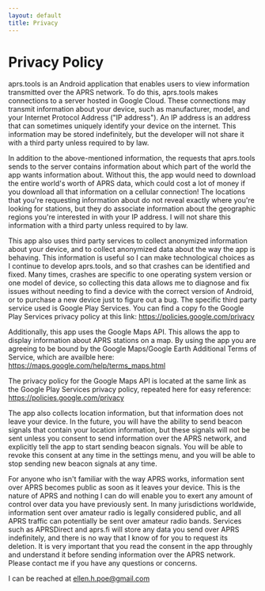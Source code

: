 ```yaml
---
layout: default
title: Privacy
---
```


# Privacy Policy

aprs.tools is an Android application that enables users to view information transmitted over the APRS network. To do this, aprs.tools makes connections to a server hosted in Google Cloud. These connections may transmit information about your device, such as manufacturer, model, and your Internet Protocol Address ("IP address"). An IP address is an address that can sometimes uniquely identify your device on the internet. This information may be stored indefinitely, but the developer will not share it with a third party unless required to by law.

In addition to the above-mentioned information, the requests that aprs.tools sends to the server contains information about which part of the world the app wants information about. Without this, the app would need to download the entire world's worth of APRS data, which could cost a lot of money if you download all that information on a cellular connection! The locations that you're requesting information about do not reveal exactly where you're looking for stations, but they do associate information about the geographic regions you're interested in with your IP address. I will not share this information with a third party unless required to by law.

This app also uses third party services to collect anonymized information about your device, and to collect anonymized data about the way the app is behaving. This information is useful so I can make technological choices as I continue to develop aprs.tools, and so that crashes can be identified and fixed. Many times, crashes are specific to one operating system version or one model of device, so collecting this data allows me to diagnose and fix issues without needing to find a device with the correct version of Android, or to purchase a new device just to figure out a bug. The specific third party service used is Google Play Services. You can find a copy fo the Google Play Services privacy policy at this link: https://policies.google.com/privacy

Additionally, this app uses the Google Maps API. This allows the app to display information about APRS stations on a map. By using the app you are agreeing to be bound by the Google Maps/Google Earth Additional Terms of Service, which are availble here: https://maps.google.com/help/terms_maps.html

The privacy policy for the Google Maps API is located at the same link as the Google Play Services privacy policy, repeated here for easy reference: https://policies.google.com/privacy

The app also collects location information, but that information does not leave your device. In the future, you will have the ability to send beacon signals that contain your location information, but these signals will not be sent unless you consent to send information over the APRS network, and explicitly tell the app to start sending beacon signals. You will be able to revoke this consent at any time in the settings menu, and you will be able to stop sending new beacon signals at any time.

For anyone who isn't familiar with the way APRS works, information sent over APRS becomes public as soon as it leaves your device. This is the nature of APRS and nothing I can do will enable you to exert any amount of control over data you have previously sent. In many jurisdictions worldwide, information sent over amateur radio is legally considered public, and all APRS traffic can potentially be sent over amateur radio bands. Services such as APRSDirect and aprs.fi will store any data you send over APRS indefinitely, and there is no way that I know of for you to request its deletion. It is very important that you read the consent in the app throughly and understand it before sending information over the APRS network. Please contact me if you have any questions or concerns.

I can be reached at ellen.h.poe@gmail.com
